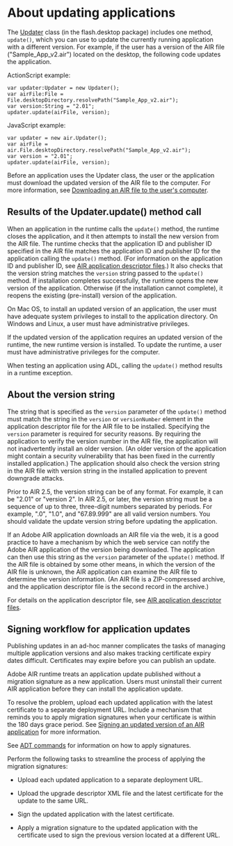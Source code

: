 # About updating applications

The
[Updater](http://help.adobe.com/en_US/FlashPlatform/reference/actionscript/3/flash/desktop/Updater.html)
class (in the flash.desktop package) includes one method, `update()`, which you
can use to update the currently running application with a different version.
For example, if the user has a version of the AIR file ("Sample_App_v2.air")
located on the desktop, the following code updates the application.

ActionScript example:

    var updater:Updater = new Updater();
    var airFile:File = File.desktopDirectory.resolvePath("Sample_App_v2.air");
    var version:String = "2.01";
    updater.update(airFile, version);

JavaScript example:

    var updater = new air.Updater();
    var airFile = air.File.desktopDirectory.resolvePath("Sample_App_v2.air");
    var version = "2.01";
    updater.update(airFile, version);

Before an application uses the Updater class, the user or the application must
download the updated version of the AIR file to the computer. For more
information, see
[Downloading an AIR file to the user's computer](WS5b3ccc516d4fbf351e63e3d118666ade46-7c55.html).

## Results of the Updater.update() method call

When an application in the runtime calls the `update()` method, the runtime
closes the application, and it then attempts to install the new version from the
AIR file. The runtime checks that the application ID and publisher ID specified
in the AIR file matches the application ID and publisher ID for the application
calling the `update()` method. (For information on the application ID and
publisher ID, see
[AIR application descriptor files](WS5b3ccc516d4fbf351e63e3d118666ade46-7ff1.html).)
It also checks that the version string matches the `version` string passed to
the `update()` method. If installation completes successfully, the runtime opens
the new version of the application. Otherwise (if the installation cannot
complete), it reopens the existing (pre-install) version of the application.

On Mac OS, to install an updated version of an application, the user must have
adequate system privileges to install to the application directory. On Windows
and Linux, a user must have administrative privileges.

If the updated version of the application requires an updated version of the
runtime, the new runtime version is installed. To update the runtime, a user
must have administrative privileges for the computer.

When testing an application using ADL, calling the `update()` method results in
a runtime exception.

## About the version string

The string that is specified as the `version` parameter of the `update()` method
must match the string in the `version` or `versionNumber` element in the
application descriptor file for the AIR file to be installed. Specifying the
`version` parameter is required for security reasons. By requiring the
application to verify the version number in the AIR file, the application will
not inadvertently install an older version. (An older version of the application
might contain a security vulnerability that has been fixed in the currently
installed application.) The application should also check the version string in
the AIR file with version string in the installed application to prevent
downgrade attacks.

Prior to AIR 2.5, the version string can be of any format. For example, it can
be "2.01" or "version 2". In AIR 2.5, or later, the version string must be a
sequence of up to three, three-digit numbers separated by periods. For example,
".0", "1.0", and "67.89.999" are all valid version numbers. You should validate
the update version string before updating the application.

If an Adobe AIR application downloads an AIR file via the web, it is a good
practice to have a mechanism by which the web service can notify the Adobe AIR
application of the version being downloaded. The application can then use this
string as the `version` parameter of the `update()` method. If the AIR file is
obtained by some other means, in which the version of the AIR file is unknown,
the AIR application can examine the AIR file to determine the version
information. (An AIR file is a ZIP-compressed archive, and the application
descriptor file is the second record in the archive.)

For details on the application descriptor file, see
[AIR application descriptor files](WS5b3ccc516d4fbf351e63e3d118666ade46-7ff1.html).

## Signing workflow for application updates

Publishing updates in an ad-hoc manner complicates the tasks of managing
multiple application versions and also makes tracking certificate expiry dates
difficult. Certificates may expire before you can publish an update.

Adobe AIR runtime treats an application update published without a migration
signature as a new application. Users must uninstall their current AIR
application before they can install the application update.

To resolve the problem, upload each updated application with the latest
certificate to a separate deployment URL. Include a mechanism that reminds you
to apply migration signatures when your certificate is within the 180 days grace
period. See
[Signing an updated version of an AIR application](WS13ACB483-1711-43c0-9049-0A7251630A7D.html)
for more information.

See [ADT commands](WS901d38e593cd1bac1e63e3d128fc240122-8000.html) for
information on how to apply signatures.

Perform the following tasks to streamline the process of applying the migration
signatures:

- Upload each updated application to a separate deployment URL.

- Upload the upgrade descriptor XML file and the latest certificate for the
  update to the same URL.

- Sign the updated application with the latest certificate.

- Apply a migration signature to the updated application with the certificate
  used to sign the previous version located at a different URL.
